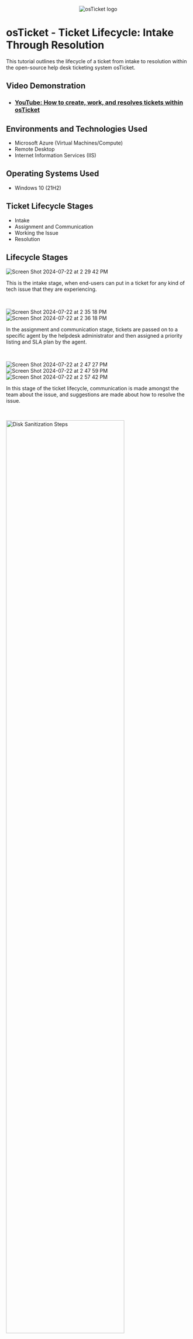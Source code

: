 <p align="center">
<img src="https://i.imgur.com/Clzj7Xs.png" alt="osTicket logo"/>
</p>

<h1>osTicket - Ticket Lifecycle: Intake Through Resolution</h1>
This tutorial outlines the lifecycle of a ticket from intake to resolution within the open-source help desk ticketing system osTicket.<br />


<h2>Video Demonstration</h2>

- ### [YouTube: How to create, work, and resolves tickets within osTicket](https://www.youtube.com)

<h2>Environments and Technologies Used</h2>

- Microsoft Azure (Virtual Machines/Compute)
- Remote Desktop
- Internet Information Services (IIS)

<h2>Operating Systems Used </h2>

- Windows 10</b> (21H2)

<h2>Ticket Lifecycle Stages</h2>

- Intake
- Assignment and Communication
- Working the Issue
- Resolution

<h2>Lifecycle Stages</h2>

<p>
  
![Screen Shot 2024-07-22 at 2 29 42 PM](https://github.com/user-attachments/assets/e1004e0e-c274-4534-be6b-fbd348cd4b29)

</p>
<p>
This is the intake stage, when end-users can put in a ticket for any kind of tech issue that they are experiencing.
</p>
<br />



<p>
  
![Screen Shot 2024-07-22 at 2 35 18 PM](https://github.com/user-attachments/assets/ebae9d51-00e6-4ccc-a4b5-0ec1c26bbd1c)
![Screen Shot 2024-07-22 at 2 36 18 PM](https://github.com/user-attachments/assets/9205e1f9-b6ff-4424-8ef1-ae6dccd8e8fb)

</p>
<p>
In the assignment and communication stage, tickets are passed on to a specific agent by the helpdesk administrator and then assigned a priority listing and SLA plan by the agent.
</p>
<br />



<p>
  
![Screen Shot 2024-07-22 at 2 47 27 PM](https://github.com/user-attachments/assets/f8620165-2a66-4ac1-bdfa-d091783c2a01)
![Screen Shot 2024-07-22 at 2 47 59 PM](https://github.com/user-attachments/assets/b11bdc90-fcff-4e72-a6f2-2f14049a168a)
![Screen Shot 2024-07-22 at 2 57 42 PM](https://github.com/user-attachments/assets/8a0a9036-08f8-46d0-a173-c064923205ed)

</p>
<p>
In this stage of the ticket lifecycle, communication is made amongst the team about the issue, and suggestions are made about how to resolve the issue.
</p>
<br />



<p>
<img src="https://i.imgur.com/DJmEXEB.png" height="80%" width="80%" alt="Disk Sanitization Steps"/>
</p>
<p>
In the last stage of the ticket lifecycle, the team/agent comes to resolution and action steps are taken towards the completion of the resolution.  The resolution is then communicated to the end-user that put in the ticket.
</p>
<br />
